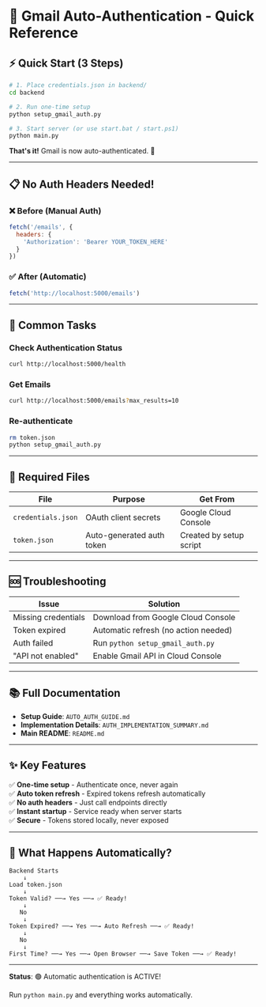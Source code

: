 # 🚀 Gmail Auto-Authentication - Quick Reference

## ⚡ Quick Start (3 Steps)

```bash
# 1. Place credentials.json in backend/
cd backend

# 2. Run one-time setup
python setup_gmail_auth.py

# 3. Start server (or use start.bat / start.ps1)
python main.py
```

**That's it!** Gmail is now auto-authenticated. 🎉

---

## 📋 No Auth Headers Needed!

### ❌ Before (Manual Auth)
```javascript
fetch('/emails', {
  headers: { 
    'Authorization': 'Bearer YOUR_TOKEN_HERE' 
  }
})
```

### ✅ After (Automatic)
```javascript
fetch('http://localhost:5000/emails')
```

---

## 🔧 Common Tasks

### Check Authentication Status
```bash
curl http://localhost:5000/health
```

### Get Emails
```bash
curl http://localhost:5000/emails?max_results=10
```

### Re-authenticate
```bash
rm token.json
python setup_gmail_auth.py
```

---

## 📁 Required Files

| File | Purpose | Get From |
|------|---------|----------|
| `credentials.json` | OAuth client secrets | Google Cloud Console |
| `token.json` | Auto-generated auth token | Created by setup script |

---

## 🆘 Troubleshooting

| Issue | Solution |
|-------|----------|
| Missing credentials | Download from Google Cloud Console |
| Token expired | Automatic refresh (no action needed) |
| Auth failed | Run `python setup_gmail_auth.py` |
| "API not enabled" | Enable Gmail API in Cloud Console |

---

## 📚 Full Documentation

- **Setup Guide**: `AUTO_AUTH_GUIDE.md`
- **Implementation Details**: `AUTH_IMPLEMENTATION_SUMMARY.md`
- **Main README**: `README.md`

---

## ✨ Key Features

✅ **One-time setup** - Authenticate once, never again  
✅ **Auto token refresh** - Expired tokens refresh automatically  
✅ **No auth headers** - Just call endpoints directly  
✅ **Instant startup** - Service ready when server starts  
✅ **Secure** - Tokens stored locally, never exposed  

---

## 🎯 What Happens Automatically?

```
Backend Starts
    ↓
Load token.json
    ↓
Token Valid? ──→ Yes ──→ ✅ Ready!
    ↓
   No
    ↓
Token Expired? ──→ Yes ──→ Auto Refresh ──→ ✅ Ready!
    ↓
   No
    ↓
First Time? ──→ Yes ──→ Open Browser ──→ Save Token ──→ ✅ Ready!
```

---

**Status**: 🟢 Automatic authentication is ACTIVE!

Run `python main.py` and everything works automatically.
